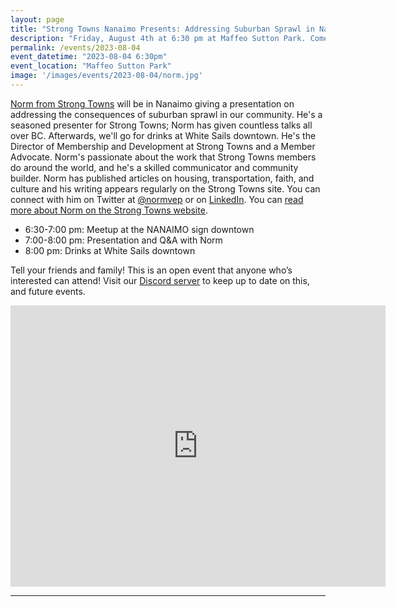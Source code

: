 ```yaml
---
layout: page
title: "Strong Towns Nanaimo Presents: Addressing Suburban Sprawl in Nanaimo with Norm"
description: "Friday, August 4th at 6:30 pm at Maffeo Sutton Park. Come learn about the consequences of suburban sprawl in our community."
permalink: /events/2023-08-04
event_datetime: "2023-08-04 6:30pm"
event_location: "Maffeo Sutton Park"
image: '/images/events/2023-08-04/norm.jpg'
---
```


[Norm from Strong Towns](https://www.strongtowns.org/contributors-journal/2022/7/26/norm-van-eeden-petersman) will be in Nanaimo giving a presentation on addressing the consequences of suburban sprawl in our community. He's a seasoned presenter for Strong Towns; Norm has given countless talks all over BC. Afterwards, we'll go for drinks at White Sails downtown. He's the Director of Membership and Development at Strong Towns and a Member Advocate. Norm's passionate about the work that Strong Towns members do around the world, and he's a skilled communicator and community builder. Norm has published articles on housing, transportation, faith, and culture and his writing appears regularly on the Strong Towns site. You can connect with him on Twitter at [@normvep](https://twitter.com/normvep) or on [LinkedIn](https://www.linkedin.com/in/normvep/). You can [read more about Norm on the Strong Towns website](https://www.strongtowns.org/contributors-journal/2022/7/26/norm-van-eeden-petersman).

- 6:30-7:00 pm: Meetup at the NANAIMO sign downtown
- 7:00-8:00 pm: Presentation and Q&A with Norm
- 8:00 pm: Drinks at White Sails downtown

Tell your friends and family! This is an open event that anyone who’s interested can attend!
Visit our [Discord server](https://discord.gg/55gzSQPBmk?event=1126307299913367592) to keep up to date on this, and future events.

<iframe src="https://www.google.com/maps/embed?pb=!1m18!1m12!1m3!1d2608.5633990002148!2d-123.94119222251874!3d49.1708948786624!2m3!1f0!2f0!3f0!3m2!1i1024!2i768!4f13.1!3m3!1m2!1s0x5488a15eeca0c129%3A0xffb77d119abfc670!2sMaffeo%20Sutton%20Park!5e0!3m2!1sen!2sca!4v1690325347597!5m2!1sen!2sca" width="600" height="450" style="border:0;" allowfullscreen="" loading="lazy" referrerpolicy="no-referrer-when-downgrade"></iframe>

***